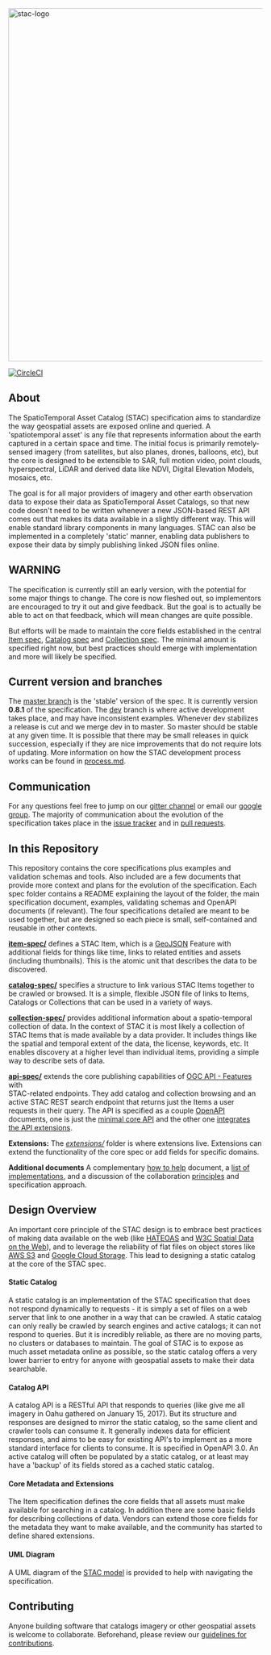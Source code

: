 <img src="https://github.com/radiantearth/stac-site/raw/master/images/logo/stac-030-long.png" alt="stac-logo" width="700"/>

[![CircleCI](https://circleci.com/gh/radiantearth/stac-spec.svg?style=svg)](https://circleci.com/gh/radiantearth/stac-spec)

## About

The SpatioTemporal Asset Catalog (STAC) specification aims to standardize the way geospatial assets are exposed online and queried. 
A 'spatiotemporal asset' is any file that represents information about the earth captured in a certain space and 
time. The initial focus is primarily remotely-sensed imagery (from satellites, but also planes, drones, balloons, etc), but 
the core is designed to be extensible to SAR, full motion video, point clouds, hyperspectral, LiDAR and derived data like
NDVI, Digital Elevation Models, mosaics, etc. 

The goal is for all major providers of imagery and other earth observation data to expose their data as SpatioTemporal Asset 
Catalogs, so that new code doesn't need to be written whenever a new JSON-based REST API comes out that makes its data 
available in a slightly different way. This will enable standard library components in many languages. STAC can also be
implemented in a completely 'static' manner, enabling data publishers to expose their data by simply publishing linked JSON
files online.

## WARNING

The specification is currently still an early version, with the potential for some major things to change. The core is now
fleshed out, so implementors are encouraged to try it out and give feedback. But the goal is to actually be able to act
on that feedback, which will mean changes are quite possible. 

But efforts will be made to maintain the core fields established in the central [Item spec](item-spec/), 
[Catalog spec](catalog-spec/) and [Collection spec](collection-spec/).
The minimal amount is specified right now, but best practices should emerge with implementation and more will likely be specified.

## Current version and branches

The [master branch](https://github.com/radiantearth/stac-spec/tree/master) is the 'stable' version of the spec. It is currently version 
**0.8.1** of the specification. The 
[dev](https://github.com/radiantearth/stac-spec/tree/dev) branch is where active development takes place, and may have inconsistent examples. 
Whenever dev stabilizes a release is cut and we merge dev in to master. So master should be stable at any given time.
It is possible that there may be small releases in quick succession, especially if they are nice improvements that do 
not require lots of updating. More information on how the STAC development process works can be found in 
[process.md](process.md).

## Communication

For any questions feel free to jump on our [gitter channel](https://gitter.im/SpatioTemporal-Asset-Catalog/Lobby) or email 
our [google group](https://groups.google.com/forum/#!forum/stac-spec). The majority of communication about the evolution of 
the specification takes place in the [issue tracker](https://github.com/radiantearth/stac-spec/issues) and in 
[pull requests](https://github.com/radiantearth/stac-spec/pulls).

## In this Repository

This repository contains the core specifications plus examples and validation schemas and tools. Also included are a
few documents that provide more context and plans for the evolution of the specification. Each spec folder contains a
README explaining the layout of the folder, the main specification document, examples, validating schemas and OpenAPI
documents (if relevant). The four specifications detailed are meant to be used together, but are designed so each piece
is small, self-contained and reusable in other contexts.

**[item-spec/](item-spec/)** defines a STAC Item, which is a [GeoJSON](http://geojson.org) Feature
with additional fields for things like time, links to related entities and assets (including thumbnails). This is the 
atomic unit that describes the data to be discovered.

**[catalog-spec/](catalog-spec/)** specifies a structure to link various STAC Items together to be crawled or browsed. It is a
simple, flexible JSON file of links to Items, Catalogs or Collections that can be used in a variety of ways.

**[collection-spec/](collection-spec/)** provides additional information about a spatio-temporal collection of data.
In the context of STAC it is most likely a collection of STAC Items that is made available by a data provider.
It includes things like the spatial and temporal extent of the data, the license, keywords, etc.
It enables discovery at a higher level than individual items, providing a simple way to describe sets of data.

**[api-spec/](api-spec/)** extends the core publishing capabilities of [OGC API - Features](http://docs.opengeospatial.org/is/17-069r3/17-069r3.html) with  
STAC-related endpoints. They add catalog and collection browsing and an active STAC REST search endpoint that returns
just the Items a user requests in their query. The API is specified as a couple [OpenAPI](http://openapis.org) documents, one is just the
[minimal core API](api-spec/STAC.yaml) and the other one [integrates the API extensions](api-spec/STAC-extensions.yaml).

**Extensions:** The *[extensions/](extensions/)* folder is where extensions live. Extensions can extend the 
functionality of the core spec or add fields for specific domains.

**Additional documents** A complementary [how to help](how-to-help.md)
document, a [list of implementations](implementations.md), 
and a discussion of the collaboration [principles](principles.md) and specification approach.

## Design Overview

An important core principle of the STAC design is to embrace best practices of making data available on the web (like 
[HATEOAS](https://en.wikipedia.org/wiki/HATEOAS) and [W3C Spatial Data on the Web](https://www.w3.org/TR/sdw-bp/)), and 
to leverage the reliability of flat files on object stores like [AWS S3](https://aws.amazon.com/s3/) and [Google Cloud Storage](https://cloud.google.com/storage/).
This lead to designing a static catalog at the core of the STAC spec.

#### Static Catalog

A static catalog is an implementation of the STAC specification that does not respond dynamically to requests - it is simply
a set of files on a web server that link to one another in a way that can be crawled. A static catalog can only really be
crawled by search engines and active catalogs; it can not respond to queries. But it is incredibly reliable, as there are
no moving parts, no clusters or databases to maintain. The goal of STAC is to expose as much asset metadata online as 
possible, so the static catalog offers a very lower barrier to entry for anyone with geospatial assets to make their data 
searchable.

#### Catalog API

A catalog API is a RESTful API that responds to queries (like give me all imagery in Oahu gathered on January 15, 2017). 
But its structure and responses are designed to mirror the static catalog, so the same client and crawler tools can consume
it. It generally indexes data for efficient responses, and aims to be easy for existing API's to implement as a more standard
interface for clients to consume. It is specified in OpenAPI 3.0. An active catalog will often be populated by a static catalog,
or at least may have a 'backup' of its fields stored as a cached static catalog.

#### Core Metadata and Extensions

The Item specification defines the core fields that all assets must make available for searching in a catalog.
In addition there are some basic fields for describing collections of data.
Vendors can extend those core fields for the metadata they want to make available, and the community has started to define shared extensions.

#### UML Diagram

A UML diagram of the [STAC model](STAC-UML.pdf) is provided to help with navigating the specification. 

## Contributing

Anyone building software that catalogs imagery or other geospatial assets is welcome to collaborate.
Beforehand, please review our [guidelines for contributions](CONTRIBUTING.md).





